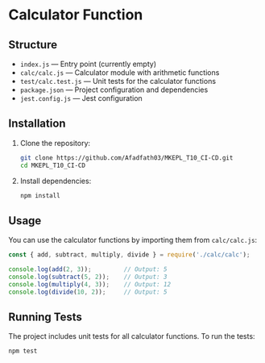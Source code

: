# Calculator Function

## Structure

- `index.js` — Entry point (currently empty)
- `calc/calc.js` — Calculator module with arithmetic functions
- `test/calc.test.js` — Unit tests for the calculator functions
- `package.json` — Project configuration and dependencies
- `jest.config.js` — Jest configuration

## Installation

1. Clone the repository:
   ```sh
   git clone https://github.com/Afadfath03/MKEPL_T10_CI-CD.git
   cd MKEPL_T10_CI-CD
   ```
2. Install dependencies:
   ```sh
   npm install
   ```

## Usage

You can use the calculator functions by importing them from `calc/calc.js`:

```js
const { add, subtract, multiply, divide } = require('./calc/calc');

console.log(add(2, 3));         // Output: 5
console.log(subtract(5, 2));    // Output: 3
console.log(multiply(4, 3));    // Output: 12
console.log(divide(10, 2));     // Output: 5
```

## Running Tests

The project includes unit tests for all calculator functions. To run the tests:

```sh
npm test
```